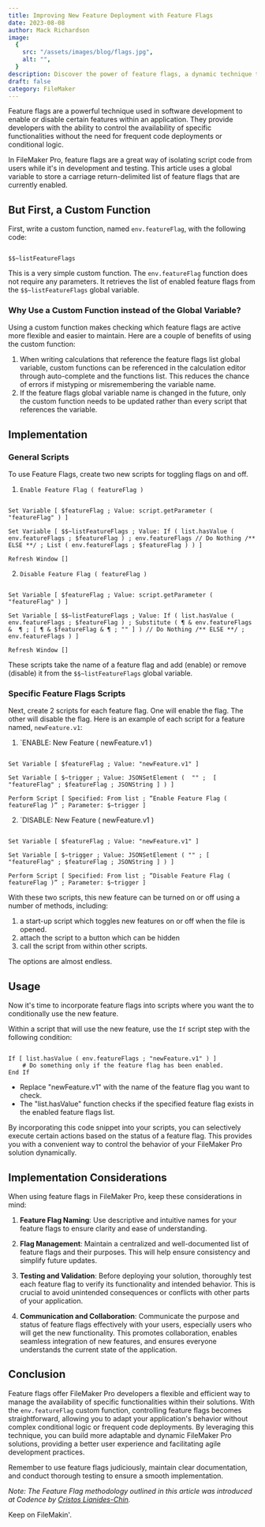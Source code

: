 ```yaml
---
title: Improving New Feature Deployment with Feature Flags
date: 2023-08-08
author: Mack Richardson
image:
  {
    src: "/assets/images/blog/flags.jpg",
    alt: "",
  }
description: Discover the power of feature flags, a dynamic technique that empowers developers to control specific functionalities within applications with ease.
draft: false
category: FileMaker
---
```


Feature flags are a powerful technique used in software development to enable or disable certain features within an application. They provide developers with the ability to control the availability of specific functionalities without the need for frequent code deployments or conditional logic.

In FileMaker Pro, feature flags are a great way of isolating script code from users while it's in development and testing. This article uses a global variable to store a carriage return-delimited list of feature flags that are currently enabled.

## But First, a Custom Function

First, write a custom function, named `env.featureFlag`, with the following code:

```FileMaker

$$~listFeatureFlags

```

This is a very simple custom function. The `env.featureFlag` function does not require any parameters. It retrieves the list of enabled feature flags from the `$$~listFeatureFlags` global variable.

### Why Use a Custom Function instead of the Global Variable?

Using a custom function makes checking which feature flags are active more flexible and easier to maintain. Here are a couple of benefits of using the custom function:

1. When writing calculations that reference the feature flags list global variable, custom functions can be referenced in the calculation editor through auto-complete and the functions list. This reduces the chance of errors if mistyping or misremembering the variable name.
2. If the feature flags global variable name is changed in the future, only the custom function needs to be updated rather than every script that references the variable.

## Implementation

### General Scripts

To use Feature Flags, create two new scripts for toggling flags on and off.

1. `Enable Feature Flag ( featureFlag )`

```Script

Set Variable [ $featureFlag ; Value: script.getParameter ( "featureFlag" ) ] 

Set Variable [ $$~listFeatureFlags ; Value: If ( list.hasValue ( env.featureFlags ; $featureFlag ) ; env.featureFlags // Do Nothing /** ELSE **/ ; List ( env.featureFlags ; $featureFlag ) ) ] 

Refresh Window [] 

```

2. `Disable Feature Flag ( featureFlag )`

```Script

Set Variable [ $featureFlag ; Value: script.getParameter ( "featureFlag" ) ] 

Set Variable [ $$~listFeatureFlags ; Value: If ( list.hasValue ( env.featureFlags ; $featureFlag ) ; Substitute ( ¶ & env.featureFlags &  ¶ ; [ ¶ & $featureFlag & ¶ ; "" ] ) // Do Nothing /** ELSE **/ ; env.featureFlags ) ] 

Refresh Window []

```

 These scripts take the name of a feature flag and add (enable) or remove (disable) it from the `$$~listFeatureFlags` global variable.

### Specific Feature Flags Scripts

Next, create 2 scripts for each feature flag. One will enable the flag. The other will disable the flag. Here is an example of each script for a feature named, `newFeature.v1`:

1. `ENABLE: New Feature ( newFeature.v1 )

```Script

Set Variable [ $featureFlag ; Value: "newFeature.v1" ] 

Set Variable [ $~trigger ; Value: JSONSetElement (  "" ;  [ "featureFlag" ; $featureFlag ; JSONString ] ) ] 

Perform Script [ Specified: From list ; “Enable Feature Flag ( featureFlag )” ; Parameter: $~trigger ]

```

2. `DISABLE: New Feature ( newFeature.v1 )

```Script

Set Variable [ $featureFlag ; Value: "newFeature.v1" ] 

Set Variable [ $~trigger ; Value: JSONSetElement ( "" ; [ "featureFlag" ; $featureFlag ; JSONString ] ) ] 

Perform Script [ Specified: From list ; “Disable Feature Flag ( featureFlag )” ; Parameter: $~trigger ]

```

With these two scripts, this new feature can be turned on or off using a number of methods, including:
1. a start-up script which toggles new features on or off when the file is opened.
2. attach the script to a button which can be hidden
3. call the script from within other scripts.

The options are almost endless.

## Usage

Now it's time to incorporate feature flags into scripts where you want the to conditionally use the new feature.

Within a script that will use the new feature, use the `If` script step with the following condition:

```Script Step

If [ list.hasValue ( env.featureFlags ; "newFeature.v1" ) ]
	# Do something only if the feature flag has been enabled.
End If

```
- Replace "newFeature.v1" with the name of the feature flag you want to check.
- The "list.hasValue" function checks if the specified feature flag exists in the enabled feature flags list.

By incorporating this code snippet into your scripts, you can selectively execute certain actions based on the status of a feature flag. This provides you with a convenient way to control the behavior of your FileMaker Pro solution dynamically.

## Implementation Considerations

When using feature flags in FileMaker Pro, keep these considerations in mind:

1. **Feature Flag Naming**: Use descriptive and intuitive names for your feature flags to ensure clarity and ease of understanding.

2. **Flag Management**: Maintain a centralized and well-documented list of feature flags and their purposes. This will help ensure consistency and simplify future updates.

3. **Testing and Validation**: Before deploying your solution, thoroughly test each feature flag to verify its functionality and intended behavior. This is crucial to avoid unintended consequences or conflicts with other parts of your application.

4. **Communication and Collaboration**: Communicate the purpose and status of feature flags effectively with your users, especially users who will get the new functionality. This promotes collaboration, enables seamless integration of new features, and ensures everyone understands the current state of the application.

## Conclusion

Feature flags offer FileMaker Pro developers a flexible and efficient way to manage the availability of specific functionalities within their solutions. With the `env.featureFlag` custom function, controlling feature flags becomes straightforward, allowing you to adapt your application's behavior without complex conditional logic or frequent code deployments. By leveraging this technique, you can build more adaptable and dynamic FileMaker Pro solutions, providing a better user experience and facilitating agile development practices.

Remember to use feature flags judiciously, maintain clear documentation, and conduct thorough testing to ensure a smooth implementation.

*Note: The Feature Flag methodology outlined in this article was introduced at Codence by [Cristos Lianides-Chin](https://www.codence.com/filemaker-developers/team).*

Keep on FileMakin'.